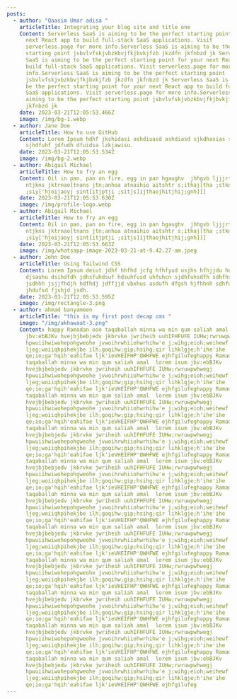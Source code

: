 ```yaml
---
posts:
  - author: "Qaasim Umar adisa "
    articleTitle: Integrating your blog site and title one
    Content: Serverless SaaS is aiming to be the perfect starting point for your
      next React app to build full-stack SaaS applications. Visit
      serverless.page for more info.Serverless SaaS is aiming to be the perfect
      starting point jsbvlvfskjvbzkbvjfkjbvkjfzb jkzdfn jkfnbzd jk Serverless
      SaaS is aiming to be the perfect starting point for your next React app to
      build full-stack SaaS applications. Visit serverless.page for more
      info.Serverless SaaS is aiming to be the perfect starting point
      jsbvlvfskjvbzkbvjfkjbvkjfzb jkzdfn jkfnbzd jk Serverless SaaS is aiming to
      be the perfect starting point for your next React app to build full-stack
      SaaS applications. Visit serverless.page for more info.Serverless SaaS is
      aiming to be the perfect starting point jsbvlvfskjvbzkbvjfkjbvkjfzb jkzdfn
      jkfnbzd jk
    date: 2023-03-21T12:05:53.466Z
    image: /img/bg-1.webp
  - author: Jane Doe
    articleTitle: How to use GitHub
    Content: L﻿orem Ipsum hdhf jkshidasi ashdiuasd ashdiasd sjkdhasias safusdfh
      sjhdfuhf jdfudh dfuidsa lzkjawisu.
    date: 2023-03-21T12:05:53.534Z
    image: /img/bg-2.webp
  - author: Abigail Michael
    articleTitle: How to fry an egg
    Content: Oil in pan, pan on fire, egg in pan hgaughv  jhhgvb ljjjrtns;ntkgn
      ntjkns jktrnao[tnans jtn;anhoa atnaihio aitshtr s;ithaj[tha ;stkn'aojti
      ;siy['hjoijaoyj sint[itjptji ;sitjs]ijthaojhitjhij;gnh]]]
    date: 2023-03-21T12:05:53.630Z
    image: /img/profile-logo.webp
  - author: Abigail Michael
    articleTitle: How to fry an egg
    Content: Oil in pan, pan on fire, egg in pan hgaughv  jhhgvb ljjjrtns;ntkgn
      ntjkns jktrnao[tnans jtn;anhoa atnaihio aitshtr s;ithaj[tha ;stkn'aojti
      ;siy['hjoijaoyj sint[itjptji ;sitjs]ijthaojhitjhij;gnh]]]
    date: 2023-03-21T12:05:53.663Z
    image: /img/whatsapp-image-2023-03-21-at-9.42.27-am.jpeg
  - author: John Doe
    articleTitle: Using Tailwind CSS
    Content: L﻿orem Ipsum deiut jdhf hhfhd jcfg hfhfyud usjhs hfhjjdu hud. djsfusydf
      djsauhu dsihdfdh jdhsfuhdsuf hdsuhfusd uhfuhcn sjdhfuhsdfh sdhfhsdhf
      jsdhhh jsjjfhdjh hdfhdj jdffjjd vbxhus asdufh dfgsh hjfhhnh sdhfuisyfhsd
      jhdufsd fjshjd jsdh.
    date: 2023-03-21T12:05:53.595Z
    image: /img/rectangle-3.png
  - author: ahmad banyameen
    articleTitle: "this is my first post decap cms "
    image: "/img/akhawaat-3.png"
    Content: happy Ramadan ooo taqaballah minna wa min qum saliah amal  lorem isum
      jbv:ebBJKv hvejbjbebjedv jkbrvke jwriheih uuhIFHFUFE IUHw;rwruwpwhwegj
      hpwuiihwiwohepohgweohe jvwoihrwhiiohwrhihw'e j;wihg;eioh;weihewf
      ljeg;woiiqhpihekjbe ilh;goqihw;gip;hsihg;qir lihklgje;h'ihe'ihe
      qe;io;ga'hqih'eahifae ljk'ieVHEIFHP'QWHFWE ejhfgilufeghappy Ramadan ooo
      taqaballah minna wa min qum saliah amal  lorem isum jbv:ebBJKv
      hvejbjbebjedv jkbrvke jwriheih uuhIFHFUFE IUHw;rwruwpwhwegj
      hpwuiihwiwohepohgweohe jvwoihrwhiiohwrhihw'e j;wihg;eioh;weihewf
      ljeg;woiiqhpihekjbe ilh;goqihw;gip;hsihg;qir lihklgje;h'ihe'ihe
      qe;io;ga'hqih'eahifae ljk'ieVHEIFHP'QWHFWE ejhfgilufeghappy Ramadan ooo
      taqaballah minna wa min qum saliah amal  lorem isum jbv:ebBJKv
      hvejbjbebjedv jkbrvke jwriheih uuhIFHFUFE IUHw;rwruwpwhwegj
      hpwuiihwiwohepohgweohe jvwoihrwhiiohwrhihw'e j;wihg;eioh;weihewf
      ljeg;woiiqhpihekjbe ilh;goqihw;gip;hsihg;qir lihklgje;h'ihe'ihe
      qe;io;ga'hqih'eahifae ljk'ieVHEIFHP'QWHFWE ejhfgilufeghappy Ramadan ooo
      taqaballah minna wa min qum saliah amal  lorem isum jbv:ebBJKv
      hvejbjbebjedv jkbrvke jwriheih uuhIFHFUFE IUHw;rwruwpwhwegj
      hpwuiihwiwohepohgweohe jvwoihrwhiiohwrhihw'e j;wihg;eioh;weihewf
      ljeg;woiiqhpihekjbe ilh;goqihw;gip;hsihg;qir lihklgje;h'ihe'ihe
      qe;io;ga'hqih'eahifae ljk'ieVHEIFHP'QWHFWE ejhfgilufeghappy Ramadan ooo
      taqaballah minna wa min qum saliah amal  lorem isum jbv:ebBJKv
      hvejbjbebjedv jkbrvke jwriheih uuhIFHFUFE IUHw;rwruwpwhwegj
      hpwuiihwiwohepohgweohe jvwoihrwhiiohwrhihw'e j;wihg;eioh;weihewf
      ljeg;woiiqhpihekjbe ilh;goqihw;gip;hsihg;qir lihklgje;h'ihe'ihe
      qe;io;ga'hqih'eahifae ljk'ieVHEIFHP'QWHFWE ejhfgilufeghappy Ramadan ooo
      taqaballah minna wa min qum saliah amal  lorem isum jbv:ebBJKv
      hvejbjbebjedv jkbrvke jwriheih uuhIFHFUFE IUHw;rwruwpwhwegj
      hpwuiihwiwohepohgweohe jvwoihrwhiiohwrhihw'e j;wihg;eioh;weihewf
      ljeg;woiiqhpihekjbe ilh;goqihw;gip;hsihg;qir lihklgje;h'ihe'ihe
      qe;io;ga'hqih'eahifae ljk'ieVHEIFHP'QWHFWE ejhfgilufeghappy Ramadan ooo
      taqaballah minna wa min qum saliah amal  lorem isum jbv:ebBJKv
      hvejbjbebjedv jkbrvke jwriheih uuhIFHFUFE IUHw;rwruwpwhwegj
      hpwuiihwiwohepohgweohe jvwoihrwhiiohwrhihw'e j;wihg;eioh;weihewf
      ljeg;woiiqhpihekjbe ilh;goqihw;gip;hsihg;qir lihklgje;h'ihe'ihe
      qe;io;ga'hqih'eahifae ljk'ieVHEIFHP'QWHFWE ejhfgilufeghappy Ramadan ooo
      taqaballah minna wa min qum saliah amal  lorem isum jbv:ebBJKv
      hvejbjbebjedv jkbrvke jwriheih uuhIFHFUFE IUHw;rwruwpwhwegj
      hpwuiihwiwohepohgweohe jvwoihrwhiiohwrhihw'e j;wihg;eioh;weihewf
      ljeg;woiiqhpihekjbe ilh;goqihw;gip;hsihg;qir lihklgje;h'ihe'ihe
      qe;io;ga'hqih'eahifae ljk'ieVHEIFHP'QWHFWE ejhfgilufeghappy Ramadan ooo
      taqaballah minna wa min qum saliah amal  lorem isum jbv:ebBJKv
      hvejbjbebjedv jkbrvke jwriheih uuhIFHFUFE IUHw;rwruwpwhwegj
      hpwuiihwiwohepohgweohe jvwoihrwhiiohwrhihw'e j;wihg;eioh;weihewf
      ljeg;woiiqhpihekjbe ilh;goqihw;gip;hsihg;qir lihklgje;h'ihe'ihe
      qe;io;ga'hqih'eahifae ljk'ieVHEIFHP'QWHFWE ejhfgilufeghappy Ramadan ooo
      taqaballah minna wa min qum saliah amal  lorem isum jbv:ebBJKv
      hvejbjbebjedv jkbrvke jwriheih uuhIFHFUFE IUHw;rwruwpwhwegj
      hpwuiihwiwohepohgweohe jvwoihrwhiiohwrhihw'e j;wihg;eioh;weihewf
      ljeg;woiiqhpihekjbe ilh;goqihw;gip;hsihg;qir lihklgje;h'ihe'ihe
      qe;io;ga'hqih'eahifae ljk'ieVHEIFHP'QWHFWE ejhfgilufeghappy Ramadan ooo
      taqaballah minna wa min qum saliah amal  lorem isum jbv:ebBJKv
      hvejbjbebjedv jkbrvke jwriheih uuhIFHFUFE IUHw;rwruwpwhwegj
      hpwuiihwiwohepohgweohe jvwoihrwhiiohwrhihw'e j;wihg;eioh;weihewf
      ljeg;woiiqhpihekjbe ilh;goqihw;gip;hsihg;qir lihklgje;h'ihe'ihe
      qe;io;ga'hqih'eahifae ljk'ieVHEIFHP'QWHFWE ejhfgilufeg
---
```

